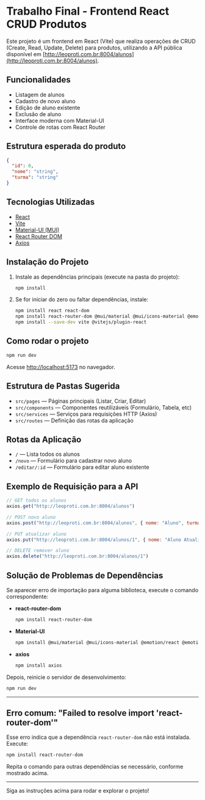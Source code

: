 # Trabalho Final - Frontend React CRUD Produtos

Este projeto é um frontend em React (Vite) que realiza operações de CRUD (Create, Read, Update, Delete) para produtos, utilizando a API pública disponível em [http://leoproti.com.br:8004/alunos](http://leoproti.com.br:8004/alunos).

## Funcionalidades

- Listagem de alunos
- Cadastro de novo aluno
- Edição de aluno existente
- Exclusão de aluno
- Interface moderna com Material-UI
- Controle de rotas com React Router

## Estrutura esperada do produto

```json
{
  "id": 0,
  "nome": "string",
  "turma": "string"
}
```

## Tecnologias Utilizadas

- [React](https://react.dev/)
- [Vite](https://vitejs.dev/)
- [Material-UI (MUI)](https://mui.com/)
- [React Router DOM](https://reactrouter.com/)
- [Axios](https://axios-http.com/)

## Instalação do Projeto

1. Instale as dependências principais (execute na pasta do projeto):

   ```bash
   npm install
   ```

2. Se for iniciar do zero ou faltar dependências, instale:

   ```bash
   npm install react react-dom
   npm install react-router-dom @mui/material @mui/icons-material @emotion/react @emotion/styled axios
   npm install --save-dev vite @vitejs/plugin-react
   ```

## Como rodar o projeto

```bash
npm run dev
```

Acesse [http://localhost:5173](http://localhost:5173) no navegador.

## Estrutura de Pastas Sugerida

- `src/pages` — Páginas principais (Listar, Criar, Editar)
- `src/components` — Componentes reutilizáveis (Formulário, Tabela, etc)
- `src/services` — Serviços para requisições HTTP (Axios)
- `src/routes` — Definição das rotas da aplicação

## Rotas da Aplicação

- `/` — Lista todos os alunos
- `/novo` — Formulário para cadastrar novo aluno
- `/editar/:id` — Formulário para editar aluno existente

## Exemplo de Requisição para a API

```js
// GET todos os alunos
axios.get("http://leoproti.com.br:8004/alunos")

// POST novo aluno
axios.post("http://leoproti.com.br:8004/alunos", { nome: "Aluno", turma: "G.9.PW.4DA" })

// PUT atualizar aluno
axios.put("http://leoproti.com.br:8004/alunos/1", { nome: "Aluno Atualizado", turma: "G.9.PW.4DA" })

// DELETE remover aluno
axios.delete("http://leoproti.com.br:8004/alunos/1")
```

## Solução de Problemas de Dependências

Se aparecer erro de importação para alguma biblioteca, execute o comando correspondente:

- **react-router-dom**  
  ```bash
  npm install react-router-dom
  ```

- **Material-UI**  
  ```bash
  npm install @mui/material @mui/icons-material @emotion/react @emotion/styled
  ```

- **axios**  
  ```bash
  npm install axios
  ```

Depois, reinicie o servidor de desenvolvimento:

```bash
npm run dev
```

---

## Erro comum: "Failed to resolve import 'react-router-dom'"

Esse erro indica que a dependência `react-router-dom` não está instalada.  
Execute:

```bash
npm install react-router-dom
```

Repita o comando para outras dependências se necessário, conforme mostrado acima.

---

Siga as instruções acima para rodar e explorar o projeto!
